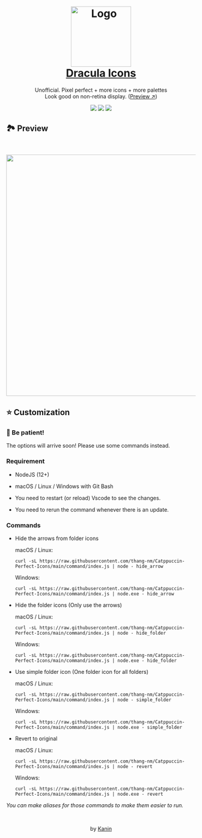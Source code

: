 <h1 align="center">
  <img src="https://raw.githubusercontent.com/thang-nm/Catppuccin-Perfect-Icons/main/logo.png" width="160" alt="Logo"/><br/>
  <a href="https://marketplace.visualstudio.com/items?itemName=thang-nm.catppuccin-perfect-icons">Dracula Icons</a>
</h1>

<p align="center">
  Unofficial. Pixel perfect + more icons + more palettes
  <br />
  Look good on non-retina display. (<a target="_blank" href="https://raw.githubusercontent.com/thang-nm/Catppuccin-Perfect-Icons/main/assets/previews/mocha-icons.png">Preview ↗</a>)
</p>

<p align="center">
  <img src="https://img.shields.io/github/directory-file-count/thang-nm/Catppuccin-Perfect-Icons/src/icons?label=icons&colorA=363a4f&colorB=eed49f&style=for-the-badge">
  <img src="https://img.shields.io/badge/palettes-10-_?colorA=363a4f&colorB=b7bdf8&style=for-the-badge">
  <img src="https://img.shields.io/visual-studio-marketplace/i/thang-nm.catppuccin-perfect-icons?colorA=363a4f&colorB=a6da95&style=for-the-badge">
</p>

## 🏞️ Preview

<br />

<p align="center">
  <img width="640" src="https://raw.githubusercontent.com/thang-nm/Catppuccin-Perfect-Icons/main/assets/previews/mocha-icons@2x.png?t=20230915">
</p>

## ⭐️ Customization

### 🚦 Be patient!

The options will arrive soon! Please use some commands instead.

### Requirement

- NodeJS (12+)

- macOS / Linux / Windows with Git Bash

- You need to restart (or reload) Vscode to see the changes.

- You need to rerun the command whenever there is an update.

### Commands

- Hide the arrows from folder icons

  macOS / Linux:

  ```
  curl -sL https://raw.githubusercontent.com/thang-nm/Catppuccin-Perfect-Icons/main/command/index.js | node - hide_arrow
  ```

  Windows:

  ```
  curl -sL https://raw.githubusercontent.com/thang-nm/Catppuccin-Perfect-Icons/main/command/index.js | node.exe - hide_arrow
  ```

- Hide the folder icons (Only use the arrows)

  macOS / Linux:

  ```
  curl -sL https://raw.githubusercontent.com/thang-nm/Catppuccin-Perfect-Icons/main/command/index.js | node - hide_folder
  ```

  Windows:

  ```
  curl -sL https://raw.githubusercontent.com/thang-nm/Catppuccin-Perfect-Icons/main/command/index.js | node.exe - hide_folder
  ```

- Use simple folder icon (One folder icon for all folders)

  macOS / Linux:

  ```
  curl -sL https://raw.githubusercontent.com/thang-nm/Catppuccin-Perfect-Icons/main/command/index.js | node - simple_folder
  ```

  Windows:

  ```
  curl -sL https://raw.githubusercontent.com/thang-nm/Catppuccin-Perfect-Icons/main/command/index.js | node.exe - simple_folder
  ```

- Revert to original

  macOS / Linux:

  ```
  curl -sL https://raw.githubusercontent.com/thang-nm/Catppuccin-Perfect-Icons/main/command/index.js | node - revert
  ```

  Windows:

  ```
  curl -sL https://raw.githubusercontent.com/thang-nm/Catppuccin-Perfect-Icons/main/command/index.js | node.exe - revert
  ```

_You can make aliases for those commands to make them easier to run._

<br />

<p align="center">
  by <a href="https://github.com/Kanin-020" target="_blank">Kanin</a>
</p>
